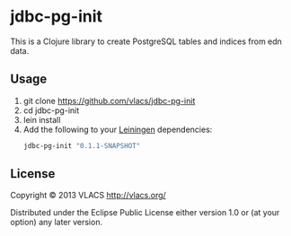 # jdbc-pg-init

This is a Clojure library to create PostgreSQL tables and indices from edn data.

## Usage

1. git clone https://github.com/vlacs/jdbc-pg-init
2. cd jdbc-pg-init
3. lein install
4. Add the following to your [Leiningen](https://github.com/technomancy/leiningen) dependencies:
   ```clojure
   jdbc-pg-init "0.1.1-SNAPSHOT"
   ```

## License

Copyright © 2013 VLACS http://vlacs.org/

Distributed under the Eclipse Public License either version 1.0 or (at
your option) any later version.
